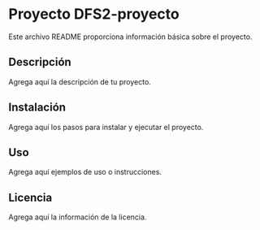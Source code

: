 # Proyecto DFS2-proyecto

Este archivo README proporciona información básica sobre el proyecto.

## Descripción
Agrega aquí la descripción de tu proyecto.

## Instalación
Agrega aquí los pasos para instalar y ejecutar el proyecto.

## Uso
Agrega aquí ejemplos de uso o instrucciones.

## Licencia
Agrega aquí la información de la licencia.
